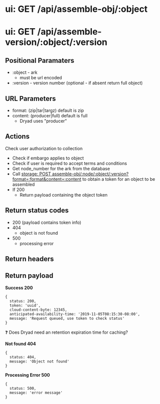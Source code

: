 # ui: GET /api/assemble-obj/:object
# ui: GET /api/assemble-version/:object/:version

## Positional Paramaters
- :object - ark
  - must be url encoded
- :version - version number (optional - if absent return full object)

## URL Parameters
- format: (zip|tar|targz) default is zip
- content: (producer|full) default is full
  - Dryad uses "producer"
  
## Actions

Check user authorization to collection
- Check if embargo applies to object
- Check if user is required to accept terms and conditions
- Get node_number for the ark from the database
- Call [storage: POST assemble-obj/:node/:object/:version?format=:format&content=:content](../storage/presign-obj.md) to obtain a token for an object to be assembled
- If 200
  - Return payload containing the object token

## Return status codes
- 200 (payload contains token info)
- 404
  - object is not found
- 500
  - processing error

## Return headers

## Return payload

__Success 200__
```
{
  status: 200,
  token: 'uuid',
  cloud-content-byte: 12345,
  anticipated-availability-time: '2019-11-05T08:15:30-08:00',
  message: 'Request queued, use token to check status'
}
```

:question: Does Dryad need an retention expiration time for caching?

__Not found 404__
```
{
  status: 404,
  message: 'Object not found'
}
```

__Processing Error 500__
```
{
  status: 500,
  message: 'error message'
}
```
